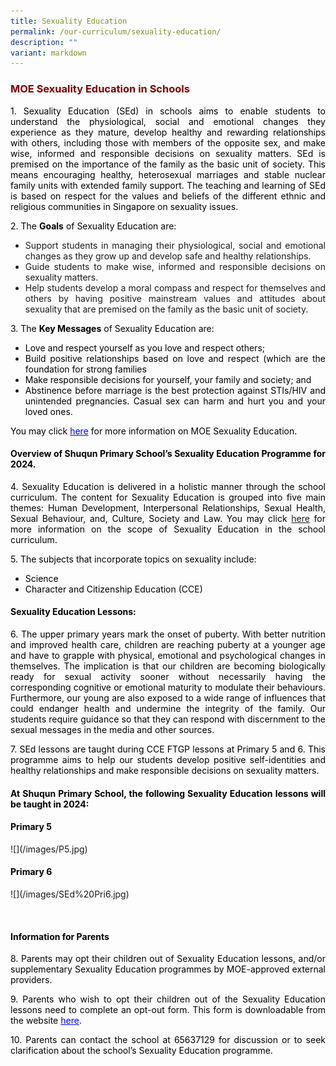 ```yaml
---
title: Sexuality Education
permalink: /our-curriculum/sexuality-education/
description: ""
variant: markdown
---
```

<h3 style="text-align: justify;"><strong><span style="color: #800000;">MOE Sexuality Education in Schools</span></strong></h3>

<p style="text-align: justify;"><span style="color: #000000;">1. Sexuality Education (SEd) in schools aims to enable students to understand the physiological, social and emotional changes they experience as they mature, develop healthy and rewarding relationships with others, including those with members of the opposite sex, and make wise, informed and responsible decisions on sexuality matters. SEd is premised on the importance of the family as the basic unit of society. This means encouraging healthy, heterosexual marriages and stable nuclear family units with extended family support. The teaching and learning of SEd is based on respect for the values and beliefs of the different ethnic and religious communities in Singapore on sexuality issues.</span></p>
<p style="text-align: justify;"><span style="color: #000000;">2. The <strong>Goals</strong>&nbsp;of Sexuality Education are:</span></p>
<ul style="text-align: justify;">
<li>Support students in managing their physiological, social and emotional changes as they grow up and develop safe and healthy relationships.</li>
<li>Guide students to make wise, informed and responsible decisions on sexuality matters.</li>
<li>Help students develop a moral compass and respect for themselves and others by having positive mainstream values and attitudes about sexuality that are premised on the family as the basic unit of society.</li>
</ul>
<p style="text-align: justify;"><span style="color: #000000;">3. The <strong>Key Messages</strong>&nbsp;of Sexuality Education are:</span></p>
<ul style="text-align: justify;">
<li><span style="color: #000000;">Love and respect yourself as you love and respect others;</span></li>
<li><span style="color: #000000;">Build positive relationships based on love and respect (which are the foundation for strong families</span></li>
<li><span style="color: #000000;">Make responsible decisions for yourself, your family and society; and</span></li>
<li><span style="color: #000000;">Abstinence before marriage is the best protection against STIs/HIV and unintended pregnancies. Casual sex can harm and hurt you and your loved ones.</span></li>
</ul>
<p style="text-align: justify;"><span style="color: #000000;">You may click&nbsp;<a target="_blank" href="https://www.moe.gov.sg/education-in-sg/our-programmes/sexuality-education" style="color: #0000ff;">here</a>&nbsp;for more information on MOE Sexuality Education.</span></p>
<h4 style="text-align: justify;"><span style="color: #000000;"><strong>Overview of Shuqun Primary School’s Sexuality Education Programme for 2024.</strong></span></h4>
<p style="text-align: justify;"><span style="color: #000000;">4. Sexuality Education is delivered in a holistic manner through the school curriculum. The content for Sexuality Education is grouped into five main themes: Human Development, Interpersonal Relationships, Sexual Health, Sexual Behaviour, and, Culture, Society and Law. You may click <a target="_blank" href="https://www.moe.gov.sg/education-in-sg/our-programmes/sexuality-education/scope-and-teaching-approach">here</a>&nbsp;for more information on the scope of Sexuality Education in the school curriculum.</span></p>
<p style="text-align: justify;"><span style="color: #000000;">5. The subjects that incorporate topics on sexuality include:</span></p>
<ul style="text-align: justify;">
<li><span style="color: #000000;">Science</span></li>
<li><span style="color: #000000;">Character and Citizenship Education (CCE)</span></li>
</ul>
<h4 style="text-align: justify;"><span style="color: #000000;"><strong>Sexuality Education Lessons:</strong></span></h4>
<p style="text-align: justify;"><span style="color: #000000;">6. The upper primary years mark the onset of puberty. With better nutrition and improved health care, children are reaching puberty at a younger age and have to grapple with physical, emotional and psychological changes in themselves. The implication is that our children are becoming biologically ready for sexual activity sooner without necessarily having the corresponding cognitive or emotional maturity to modulate their behaviours. Furthermore, our young are also exposed to a wide range of influences that could endanger health and undermine the integrity of the family. Our students require guidance so that they can respond with discernment to the sexual messages in the media and other sources.</span></p>
<p style="text-align: justify;"><span style="color: #000000;">7. SEd lessons are taught during CCE FTGP lessons at Primary 5 and 6. This programme aims to help our students develop positive self-identities and healthy relationships and make responsible decisions on sexuality matters.</span></p>
<h4 style="text-align: justify;"><span style="color: #000000;"><strong>At Shuqun Primary School, the following Sexuality Education lessons will be taught in 2024:</strong></span></h4>
<h4 style="text-align: justify;"><span style="color: #000000;"><strong>Primary 5</strong></span></h4>
<p>![](/images/P5.jpg)</p>

<h4 style="text-align: justify;"><span style="color: #000000;">Primary 6</span></h4>

<p>![](/images/SEd%20Pri6.jpg)</p>
<p style="margin: 0cm; text-align: justify;">&nbsp;</p>
<h4 style="text-align: justify;"><span style="color: #000000;"><strong>Information for Parents</strong></span></h4>
<p style="text-align: justify;"><span style="color: #000000;">8. Parents may opt their children out of Sexuality Education lessons, and/or supplementary Sexuality Education programmes by MOE-approved external providers.</span></p>
<p style="text-align: justify;"><span style="color: #000000;">9. Parents who wish to opt their children out of the Sexuality Education lessons need to complete an opt-out form. This form is downloadable from the website <a target="_blank" href="https://form.gov.sg/603886dcca08d10011c2b231" style="color: #0000ff;">here</a>.</span></p>
<p style="text-align: justify;"><span style="color: #000000;">10. Parents can contact the school at 65637129 for discussion or to seek clarification about the school’s Sexuality Education programme.</span></p>